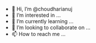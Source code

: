 - 👋 Hi, I’m @choudharianuj
- 👀 I’m interested in ...
- 🌱 I’m currently learning ...
- 💞️ I’m looking to collaborate on ...
- 📫 How to reach me ...

<!---
choudharianuj/choudharianuj is a ✨ special ✨ repository because its `README.md` (this file) appears on your GitHub profile.
You can click the Preview link to take a look at your changes.
--->

